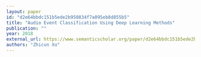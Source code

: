 ```yaml
---
layout: paper
id: "d2e64bbdc151b5ede2b950834f7a095eb8d855b5"
title: "Audio Event Classification Using Deep Learning Methods"
publication: ""
year: 2018
external_url: https://www.semanticscholar.org/paper/d2e64bbdc151b5ede2b950834f7a095eb8d855b5
authors: "Zhicun Xu"
---
```

